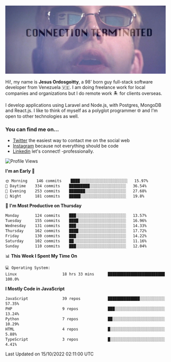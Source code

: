 ![hackers movie reference](./disconnected.jpg)

Hi!, my name is **Jesus Ordosgoitty**, a 98' born guy full-stack software developer from Venezuela 🇻🇪. I am doing freelance work for local companies and organizations but I do remote work 🏝️ for clients overseas. 

I develop applications using Laravel and Node.js, with Postgres, MongoDB and React.js. I like to think of myself as a polyglot programmer 🌐 and I'm open to other technologies as well.

### You can find me on...

- [Twitter](https://twitter.com/jodaz_) the easiest way to contact me on the social web
- [Instagram](https://instagram.com/jodaz_) because not everything should be code
- [Linkedin](https://linkedin.com/in/jodaz) let's connect! -professionally.

<!---
Besides social networks, you can take a look at my [website](https://www.jodaz.xyz) too.
-->

<!--START_SECTION:waka-->
![Profile Views](http://img.shields.io/badge/Profile%20Views-150-blue)

**I'm an Early 🐤** 

```text
🌞 Morning    146 commits    ████░░░░░░░░░░░░░░░░░░░░░   15.97% 
🌆 Daytime    334 commits    █████████░░░░░░░░░░░░░░░░   36.54% 
🌃 Evening    253 commits    ███████░░░░░░░░░░░░░░░░░░   27.68% 
🌙 Night      181 commits    █████░░░░░░░░░░░░░░░░░░░░   19.8%

```
📅 **I'm Most Productive on Thursday** 

```text
Monday       124 commits    ███░░░░░░░░░░░░░░░░░░░░░░   13.57% 
Tuesday      155 commits    ████░░░░░░░░░░░░░░░░░░░░░   16.96% 
Wednesday    131 commits    ███░░░░░░░░░░░░░░░░░░░░░░   14.33% 
Thursday     162 commits    ████░░░░░░░░░░░░░░░░░░░░░   17.72% 
Friday       130 commits    ███░░░░░░░░░░░░░░░░░░░░░░   14.22% 
Saturday     102 commits    ██░░░░░░░░░░░░░░░░░░░░░░░   11.16% 
Sunday       110 commits    ███░░░░░░░░░░░░░░░░░░░░░░   12.04%

```


📊 **This Week I Spent My Time On** 

```text
💻 Operating System: 
Linux                    18 hrs 33 mins      █████████████████████████   100.0%

```

**I Mostly Code in JavaScript** 

```text
JavaScript               39 repos            ██████████████░░░░░░░░░░░   57.35% 
PHP                      9 repos             ███░░░░░░░░░░░░░░░░░░░░░░   13.24% 
Python                   7 repos             ██░░░░░░░░░░░░░░░░░░░░░░░   10.29% 
HTML                     4 repos             █░░░░░░░░░░░░░░░░░░░░░░░░   5.88% 
TypeScript               3 repos             █░░░░░░░░░░░░░░░░░░░░░░░░   4.41%

```



 Last Updated on 15/10/2022 02:11:00 UTC
<!--END_SECTION:waka-->
